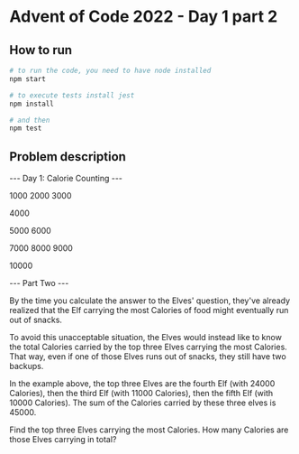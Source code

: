 ﻿# Advent of Code 2022 - Day 1 part 2

## How to run

```bash
# to run the code, you need to have node installed
npm start

# to execute tests install jest
npm install

# and then
npm test
```

## Problem description

--- Day 1: Calorie Counting ---

1000
2000
3000

4000

5000
6000

7000
8000
9000

10000

--- Part Two ---

By the time you calculate the answer to the Elves' question, they've already realized that the Elf carrying the most Calories of food might eventually run out of snacks.

To avoid this unacceptable situation, the Elves would instead like to know the total Calories carried by the top three Elves carrying the most Calories. That way, even if one of those Elves runs out of snacks, they still have two backups.

In the example above, the top three Elves are the fourth Elf (with 24000 Calories), then the third Elf (with 11000 Calories), then the fifth Elf (with 10000 Calories). The sum of the Calories carried by these three elves is 45000.

Find the top three Elves carrying the most Calories. How many Calories are those Elves carrying in total?
